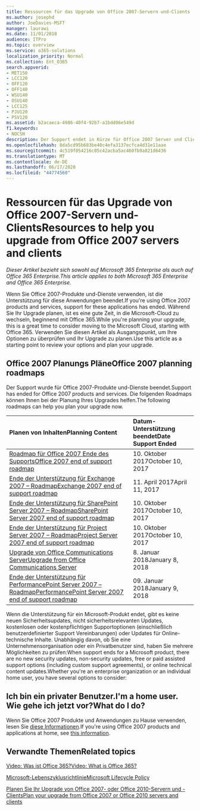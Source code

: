 ```yaml
---
title: Ressourcen für das Upgrade von Office 2007-Servern und-Clients
ms.author: josephd
author: JoeDavies-MSFT
manager: laurawi
ms.date: 11/01/2018
audience: ITPro
ms.topic: overview
ms.service: o365-solutions
localization_priority: Normal
ms.collection: Ent_O365
search.appverid:
- MET150
- LCC120
- OFF120
- OFF140
- WSU140
- OSU140
- LCC125
- PJU120
- PSV120
ms.assetid: b2acaeca-4986-40f4-92b7-a1bdd06e549d
f1.keywords:
- NOCSH
description: Der Support endet in Kürze für Office 2007 Server und Clientanwendungen, und es sind keine benutzerdefinierten Support Vereinbarungen verfügbar. In diesem Artikel erfahren Sie, wie Sie jetzt mit der Planung Ihres Upgrades beginnen.
ms.openlocfilehash: 8da5cd95b683be40c4efa3137ecfca4d31e11aae
ms.sourcegitcommit: 4c519f054216c05c42acba5ac460fb9a821d6436
ms.translationtype: MT
ms.contentlocale: de-DE
ms.lasthandoff: 06/17/2020
ms.locfileid: "44774560"
---
```

# <a name="resources-to-help-you-upgrade-from-office-2007-servers-and-clients"></a><span data-ttu-id="4f763-104">Ressourcen für das Upgrade von Office 2007-Servern und-Clients</span><span class="sxs-lookup"><span data-stu-id="4f763-104">Resources to help you upgrade from Office 2007 servers and clients</span></span>

<span data-ttu-id="4f763-105">*Dieser Artikel bezieht sich sowohl auf Microsoft 365 Enterprise als auch auf Office 365 Enterprise.*</span><span class="sxs-lookup"><span data-stu-id="4f763-105">*This article applies to both Microsoft 365 Enterprise and Office 365 Enterprise.*</span></span>

<span data-ttu-id="4f763-106">Wenn Sie Office 2007-Produkte und-Dienste verwenden, ist die Unterstützung für diese Anwendungen beendet.</span><span class="sxs-lookup"><span data-stu-id="4f763-106">If you're using Office 2007 products and services, support for these applications has ended.</span></span> <span data-ttu-id="4f763-107">Während Sie Ihr Upgrade planen, ist es eine gute Zeit, in die Microsoft-Cloud zu wechseln, beginnend mit Office 365.</span><span class="sxs-lookup"><span data-stu-id="4f763-107">While you're planning your upgrade, this is a great time to consider moving to the Microsoft Cloud, starting with Office 365.</span></span> <span data-ttu-id="4f763-108">Verwenden Sie diesen Artikel als Ausgangspunkt, um Ihre Optionen zu überprüfen und Ihr Upgrade zu planen.</span><span class="sxs-lookup"><span data-stu-id="4f763-108">Use this article as a starting point to review your options and plan your upgrade.</span></span>
      
## <a name="office-2007-planning-roadmaps"></a><span data-ttu-id="4f763-109">Office 2007 Planungs Pläne</span><span class="sxs-lookup"><span data-stu-id="4f763-109">Office 2007 planning roadmaps</span></span>
  
<span data-ttu-id="4f763-110">Der Support wurde für Office 2007-Produkte und-Dienste beendet.</span><span class="sxs-lookup"><span data-stu-id="4f763-110">Support has ended for Office 2007 products and services.</span></span> <span data-ttu-id="4f763-111">Die folgenden Roadmaps können Ihnen bei der Planung Ihres Upgrades helfen.</span><span class="sxs-lookup"><span data-stu-id="4f763-111">The following roadmaps can help you plan your upgrade now.</span></span>

|<span data-ttu-id="4f763-112">**Planen von Inhalten**</span><span class="sxs-lookup"><span data-stu-id="4f763-112">**Planning Content**</span></span>|<span data-ttu-id="4f763-113">**Datum-Unterstützung beendet**</span><span class="sxs-lookup"><span data-stu-id="4f763-113">**Date Support Ended**</span></span>|
|:-----|:-----|
|[<span data-ttu-id="4f763-114">Roadmap für Office 2007 Ende des Supports</span><span class="sxs-lookup"><span data-stu-id="4f763-114">Office 2007 end of support roadmap</span></span>](https://docs.microsoft.com/DeployOffice/office-2007-end-support-roadmap) <br/> |<span data-ttu-id="4f763-115">10. Oktober 2017</span><span class="sxs-lookup"><span data-stu-id="4f763-115">October 10, 2017</span></span>  <br/> |
|[<span data-ttu-id="4f763-116">Ende der Unterstützung für Exchange 2007 – Roadmap</span><span class="sxs-lookup"><span data-stu-id="4f763-116">Exchange 2007 end of support roadmap</span></span>](exchange-2007-end-of-support.md) <br/> |<span data-ttu-id="4f763-117">11. April 2017</span><span class="sxs-lookup"><span data-stu-id="4f763-117">April 11, 2017</span></span>  <br/> |
|[<span data-ttu-id="4f763-118">Ende der Unterstützung für SharePoint Server 2007 – Roadmap</span><span class="sxs-lookup"><span data-stu-id="4f763-118">SharePoint Server 2007 end of support roadmap</span></span>](sharepoint-2007-end-of-support.md) <br/> |<span data-ttu-id="4f763-119">10. Oktober 2017</span><span class="sxs-lookup"><span data-stu-id="4f763-119">October 10, 2017</span></span>  <br/> |
|[<span data-ttu-id="4f763-120">Ende der Unterstützung für Project Server 2007 – Roadmap</span><span class="sxs-lookup"><span data-stu-id="4f763-120">Project Server 2007 end of support roadmap</span></span>](project-server-2007-end-of-support.md) <br/> |<span data-ttu-id="4f763-121">10. Oktober 2017</span><span class="sxs-lookup"><span data-stu-id="4f763-121">October 10, 2017</span></span>  <br/> |
|[<span data-ttu-id="4f763-122">Upgrade von Office Communications Server</span><span class="sxs-lookup"><span data-stu-id="4f763-122">Upgrade from Office Communications Server</span></span>](https://docs.microsoft.com/SkypeForBusiness/plan-your-deployment/upgrade) <br/> |<span data-ttu-id="4f763-123">8. Januar 2018</span><span class="sxs-lookup"><span data-stu-id="4f763-123">January 8, 2018</span></span>  <br/> |
|[<span data-ttu-id="4f763-124">Ende der Unterstützung für PerformancePoint Server 2007 – Roadmap</span><span class="sxs-lookup"><span data-stu-id="4f763-124">PerformancePoint Server 2007 end of support roadmap</span></span>](pps-2007-end-of-support.md) <br/> |<span data-ttu-id="4f763-125">09. Januar 2018</span><span class="sxs-lookup"><span data-stu-id="4f763-125">January 9, 2018</span></span>  <br/> |
   
<span data-ttu-id="4f763-126">Wenn die Unterstützung für ein Microsoft-Produkt endet, gibt es keine neuen Sicherheitsupdates, nicht sicherheitsrelevanten Updates, kostenlosen oder kostenpflichtigen Supportoptionen (einschließlich benutzerdefinierter Support Vereinbarungen) oder Updates für Online-technische Inhalte. Unabhängig davon, ob Sie eine Unternehmensorganisation oder ein Privatbenutzer sind, haben Sie mehrere Möglichkeiten zu prüfen:</span><span class="sxs-lookup"><span data-stu-id="4f763-126">When support ends for a Microsoft product, there are no new security updates, non-security updates, free or paid assisted support options (including custom support agreements), or online technical content updates.Whether you're an enterprise organization or an individual home user, you have several options to consider:</span></span>

## <a name="im-a-home-user-what-do-i-do"></a><span data-ttu-id="4f763-127">Ich bin ein privater Benutzer.</span><span class="sxs-lookup"><span data-stu-id="4f763-127">I'm a home user.</span></span> <span data-ttu-id="4f763-128">Wie gehe ich jetzt vor?</span><span class="sxs-lookup"><span data-stu-id="4f763-128">What do I do?</span></span>

<span data-ttu-id="4f763-129">Wenn Sie Office 2007 Produkte und Anwendungen zu Hause verwenden, lesen Sie [diese Informationen](plan-upgrade-previous-versions-office.md#im-a-home-user-what-do-i-do).</span><span class="sxs-lookup"><span data-stu-id="4f763-129">If you're using Office 2007 products and applications at home, see [this information](plan-upgrade-previous-versions-office.md#im-a-home-user-what-do-i-do).</span></span>
     
## <a name="related-topics"></a><span data-ttu-id="4f763-130">Verwandte Themen</span><span class="sxs-lookup"><span data-stu-id="4f763-130">Related topics</span></span>

[<span data-ttu-id="4f763-131">Video: Was ist Office 365?</span><span class="sxs-lookup"><span data-stu-id="4f763-131">Video: What is Office 365?</span></span>](https://support.office.com/article/847caf12-2589-452c-8aca-1c009797678b.aspx)
  
[<span data-ttu-id="4f763-132">Microsoft-Lebenszyklusrichtlinie</span><span class="sxs-lookup"><span data-stu-id="4f763-132">Microsoft Lifecycle Policy</span></span>](https://go.microsoft.com/fwlink/?linkid=865200)

[<span data-ttu-id="4f763-133">Planen Sie Ihr Upgrade von Office 2007- oder Office 2010-Servern und -Clients</span><span class="sxs-lookup"><span data-stu-id="4f763-133">Plan your upgrade from Office 2007 or Office 2010 servers and clients</span></span>](plan-upgrade-previous-versions-office.md)
  

